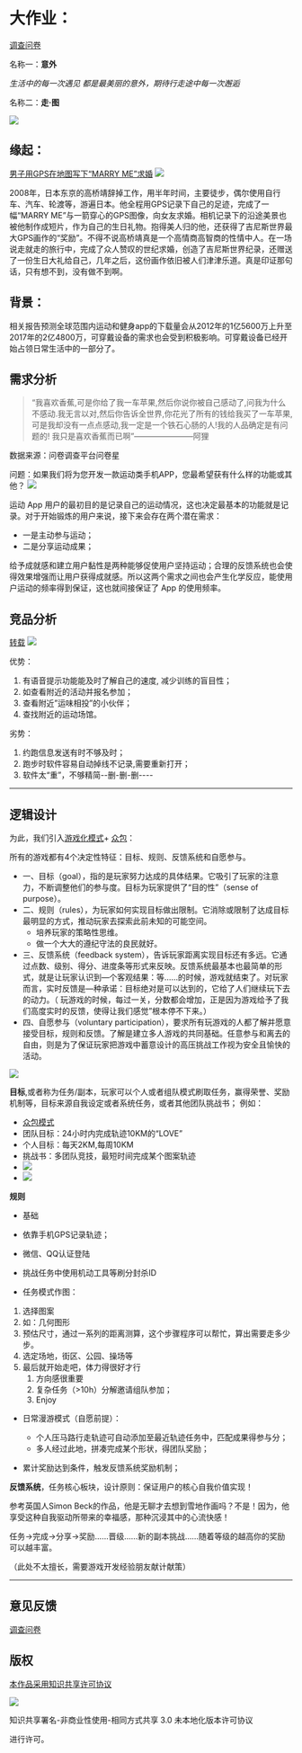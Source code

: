 # 大作业：

[调查问卷](https://jinshuju.net/f/T85Nps)

名称一：**意外** 

*生活中的每一次遇见 都是最美丽的意外，期待行走途中每一次邂逅*

名称二：**走·图**

![](http://i5.tietuku.com/13860bf4927f615ds.jpg)

## 缘起：

[男子用GPS在地图写下“MARRY ME”求婚](http://news.qq.com/a/20141125/018224.htm)
![](http://img1.gtimg.com/news/pics/hv1/98/212/1749/113782883.jpg)

2008年，日本东京的高桥靖辞掉工作，用半年时间，主要徒步，偶尔使用自行车、汽车、轮渡等，游遍日本。他全程用GPS记录下自己的足迹，完成了一幅“MARRY ME”与一箭穿心的GPS图像，向女友求婚。相机记录下的沿途美景也被他制作成短片，作为自己的生日礼物。抱得美人归的他，还获得了吉尼斯世界最大GPS画作的“奖励”。不得不说高桥靖真是一个高情商高智商的性情中人。在一场说走就走的旅行中，完成了众人赞叹的世纪求婚，创造了吉尼斯世界纪录，还赠送了一份生日大礼给自己，几年之后，这份画作依旧被人们津津乐道。真是印证那句话，只有想不到，没有做不到啊。

## 背景：

相关报告预测全球范围内运动和健身app的下载量会从2012年的1亿5600万上升至2017年的2亿4800万，可穿戴设备的需求也会受到积极影响。可穿戴设备已经开始占领日常生活中的一部分了。

## 需求分析



> “我喜欢香蕉,可是你给了我一车苹果,然后你说你被自己感动了,问我为什么不感动.我无言以对,然后你告诉全世界,你花光了所有的钱给我买了一车苹果,可是我却没有一点点感动,我一定是一个铁石心肠的人!我的人品确定是有问题的!
我只是喜欢香蕉而已啊”———————–阿狸

数据来源：问卷调查平台问卷星

问题：如果我们将为您开发一款运动类手机APP，您最希望获有什么样的功能或其他？
![](http://i12.tietuku.com/314424a3ddb46fe0.png)




运动 App 用户的最初目的是记录自己的运动情况，这也决定最基本的功能就是记录。对于开始锻炼的用户来说，接下来会存在两个潜在需求：

+ 一是主动参与运动；
+ 二是分享运动成果；

给予成就感和建立用户黏性是两种能够促使用户坚持运动；合理的反馈系统也会使得效果增强而让用户获得成就感。所以这两个需求之间也会产生化学反应，能使用户运动的频率得到保证，这也就间接保证了 App 的使用频率。

## 竞品分析

[转载](http://www.chanpin100.com/archives/11655)
![](http://www.chanpin100.com/wp-content/uploads/2015/06/21.png)

优势：

 1. 有语音提示功能能及时了解自己的速度, 减少训练的盲目性；
 2. 如查看附近的活动并报名参加；
 3. 查看附近”运味相投”的小伙伴；
 4. 查找附近的运动场馆。

劣势：

 1. 约跑信息发送有时不够及时；
 2. 跑步时软件容易自动掉线不记录,需要重新打开；
 3. 软件太“重”，不够精简--删-删-删----
 

-------------

## 逻辑设计

为此，我们引入[游戏化模式](http://www.zhihu.com/question/28389624)+ [众包](http://www.spasvo.com/news/html/201474153853.html)：

所有的游戏都有4个决定性特征：目标、规则、反馈系统和自愿参与。

+ 一、目标（goal），指的是玩家努力达成的具体结果。它吸引了玩家的注意力，不断调整他们的参与度。目标为玩家提供了“目的性”（sense of purpose）。
+ 二、规则（rules），为玩家如何实现目标做出限制。它消除或限制了达成目标最明显的方式，推动玩家去探索此前未知的可能空间。
    + 培养玩家的策略性思维。
    + 做一个大大的遵纪守法的良民就好。
+ 三、反馈系统（feedback system），告诉玩家距离实现目标还有多远。它通过点数、级别、得分、进度条等形式来反映。反馈系统最基本也最简单的形式，就是让玩家认识到—个客观结果：等……的时候，游戏就结束了。对玩家而言，实时反馈是—种承诺：目标绝对是可以达到的，它给了人们继续玩下去的动力。（
玩游戏的时候，每过一关，分数都会增加，正是因为游戏给予了我们高度实时的反馈，使得让我们感觉”根本停不下来。）
+ 四、自愿参与（voluntary participation），要求所有玩游戏的人都了解并愿意接受目标，规则和反馈。了解是建立多人游戏的共同基础。任意参与和离去的自由，则是为了保证玩家把游戏中蓄意设计的高压挑战工作视为安全且愉快的活动。

![](http://i5.tietuku.com/e43dc02edf6b18c0s.png)

**目标**,或者称为任务/副本，玩家可以个人或者组队模式刷取任务，赢得荣誉、奖励机制等，目标来源自我设定或者系统任务，或者其他团队挑战书；
例如：

+ [众包模式](http://www.bukop.com/?p=11016)
+ 团队目标：24小时内完成轨迹10KM的“LOVE”
+ 个人目标：每天2KM,每周10KM
+ 挑战书：多团队竞技，最短时间完成某个图案轨迹
+ ![](http://img1.mydrivers.com/img/20151015/s_21e8f0f9b4f549a08df0719ccc0e3bac.jpg)
+ ![](http://img1.mydrivers.com/img/20151015/s_d0c2bdd2e6f443d288ebb448dd09b163.jpg)


**规则**

+ 基础

 + 依靠手机GPS记录轨迹；
 + 微信、QQ认证登陆
 + 挑战任务中使用机动工具等刷分封杀ID


+ 任务模式作图：
 1. 选择图案
 2. 如：几何图形
 3. 预估尺寸，通过一系列的距离测算，这个步骤程序可以帮忙，算出需要走多少步。
 4. 选定场地，街区、公园、操场等
 5. 最后就开始走吧，体力得很好才行
     1. 方向感很重要
     2. 复杂任务（>10h）分解邀请组队参加；
     3. Enjoy
     
+ 日常漫游模式（自愿前提）：
    + 个人压马路行走轨迹可自动添加至最近轨迹任务中，匹配成果得参与分；
    + 多人经过此地，拼凑完成某个形状，得团队奖励；
    
+ 累计奖励达到条件，触发反馈系统奖励机制；


**反馈系统**，任务核心板块，设计原则：保证用户的核心自我价值实现！

参考英国人Simon Beck的作品，他是无聊才去想到雪地作画吗？不是！因为，他享受这种自我驱动所带来的幸福感，那种沉浸其中的心流快感！

任务→完成→分享→奖励……晋级……新的副本挑战……随着等级的越高你的奖励可以越丰富。

（此处不太擅长，需要游戏开发经验朋友献计献策）




*****




## 意见反馈

[调查问卷](https://jinshuju.net/f/T85Nps)

## 版权

[本作品采用知识共享许可协议](http://creativecommons.org/licenses/by-nc-sa/3.0)

![](https://i.creativecommons.org/l/by-nc-sa/3.0/88x31.png)

知识共享署名-非商业性使用-相同方式共享 3.0 未本地化版本许可协议


进行许可。